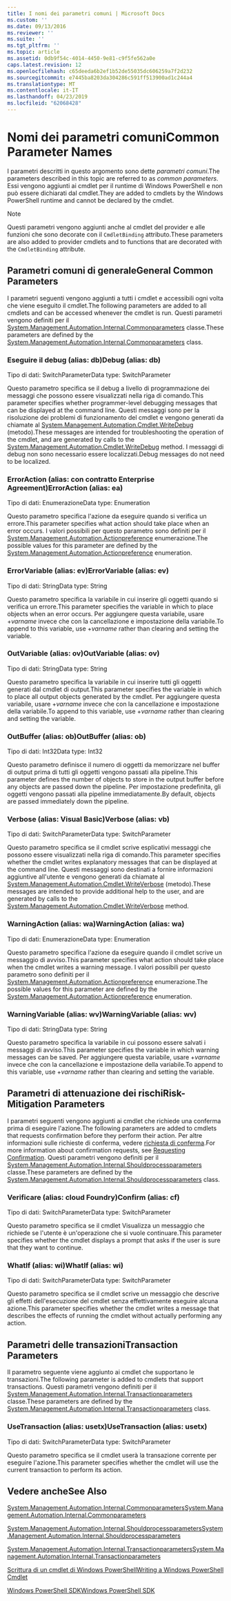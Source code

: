 ```yaml
---
title: I nomi dei parametri comuni | Microsoft Docs
ms.custom: ''
ms.date: 09/13/2016
ms.reviewer: ''
ms.suite: ''
ms.tgt_pltfrm: ''
ms.topic: article
ms.assetid: 0db9f54c-4014-4450-9e81-c9f5fe562a0e
caps.latest.revision: 12
ms.openlocfilehash: c65deeda6b2ef1b52de55035dc606259a7f2d232
ms.sourcegitcommit: e7445ba8203da304286c591ff513900ad1c244a4
ms.translationtype: MT
ms.contentlocale: it-IT
ms.lasthandoff: 04/23/2019
ms.locfileid: "62068428"
---
```

# <a name="common-parameter-names"></a><span data-ttu-id="772cf-102">Nomi dei parametri comuni</span><span class="sxs-lookup"><span data-stu-id="772cf-102">Common Parameter Names</span></span>

<span data-ttu-id="772cf-103">I parametri descritti in questo argomento sono dette *parametri comuni*.</span><span class="sxs-lookup"><span data-stu-id="772cf-103">The parameters described in this topic are referred to as *common parameters*.</span></span> <span data-ttu-id="772cf-104">Essi vengono aggiunti ai cmdlet per il runtime di Windows PowerShell e non può essere dichiarati dal cmdlet.</span><span class="sxs-lookup"><span data-stu-id="772cf-104">They are added to cmdlets by the Windows PowerShell runtime and cannot be declared by the cmdlet.</span></span>

> [!NOTE]
> <span data-ttu-id="772cf-105">Questi parametri vengono aggiunti anche al cmdlet del provider e alle funzioni che sono decorate con il `CmdletBinding` attributo.</span><span class="sxs-lookup"><span data-stu-id="772cf-105">These parameters are also added to provider cmdlets and to functions that are decorated with the `CmdletBinding` attribute.</span></span>

## <a name="general-common-parameters"></a><span data-ttu-id="772cf-106">Parametri comuni di generale</span><span class="sxs-lookup"><span data-stu-id="772cf-106">General Common Parameters</span></span>

<span data-ttu-id="772cf-107">I parametri seguenti vengono aggiunti a tutti i cmdlet e accessibili ogni volta che viene eseguito il cmdlet.</span><span class="sxs-lookup"><span data-stu-id="772cf-107">The following parameters are added to all cmdlets and can be accessed whenever the cmdlet is run.</span></span> <span data-ttu-id="772cf-108">Questi parametri vengono definiti per il [System.Management.Automation.Internal.Commonparameters](/dotnet/api/System.Management.Automation.Internal.CommonParameters) classe.</span><span class="sxs-lookup"><span data-stu-id="772cf-108">These parameters are defined by the [System.Management.Automation.Internal.Commonparameters](/dotnet/api/System.Management.Automation.Internal.CommonParameters) class.</span></span>

### <a name="debug-alias-db"></a><span data-ttu-id="772cf-109">Eseguire il debug (alias: db)</span><span class="sxs-lookup"><span data-stu-id="772cf-109">Debug (alias: db)</span></span>

<span data-ttu-id="772cf-110">Tipo di dati: SwitchParameter</span><span class="sxs-lookup"><span data-stu-id="772cf-110">Data type: SwitchParameter</span></span>

<span data-ttu-id="772cf-111">Questo parametro specifica se il debug a livello di programmazione dei messaggi che possono essere visualizzati nella riga di comando.</span><span class="sxs-lookup"><span data-stu-id="772cf-111">This parameter specifies whether programmer-level debugging messages that can be displayed at the command line.</span></span> <span data-ttu-id="772cf-112">Questi messaggi sono per la risoluzione dei problemi di funzionamento del cmdlet e vengono generati da chiamate al [System.Management.Automation.Cmdlet.WriteDebug](/dotnet/api/System.Management.Automation.Cmdlet.WriteDebug) (metodo).</span><span class="sxs-lookup"><span data-stu-id="772cf-112">These messages are intended for troubleshooting the operation of the cmdlet, and are generated by calls to the [System.Management.Automation.Cmdlet.WriteDebug](/dotnet/api/System.Management.Automation.Cmdlet.WriteDebug) method.</span></span> <span data-ttu-id="772cf-113">I messaggi di debug non sono necessario essere localizzati.</span><span class="sxs-lookup"><span data-stu-id="772cf-113">Debug messages do not need to be localized.</span></span>

### <a name="erroraction-alias-ea"></a><span data-ttu-id="772cf-114">ErrorAction (alias: con contratto Enterprise Agreement)</span><span class="sxs-lookup"><span data-stu-id="772cf-114">ErrorAction (alias: ea)</span></span>

<span data-ttu-id="772cf-115">Tipo di dati: Enumerazione</span><span class="sxs-lookup"><span data-stu-id="772cf-115">Data type: Enumeration</span></span>

<span data-ttu-id="772cf-116">Questo parametro specifica l'azione da eseguire quando si verifica un errore.</span><span class="sxs-lookup"><span data-stu-id="772cf-116">This parameter specifies what action should take place when an error occurs.</span></span> <span data-ttu-id="772cf-117">I valori possibili per questo parametro sono definiti per il [System.Management.Automation.Actionpreference](/dotnet/api/System.Management.Automation.ActionPreference) enumerazione.</span><span class="sxs-lookup"><span data-stu-id="772cf-117">The possible values for this parameter are defined by the [System.Management.Automation.Actionpreference](/dotnet/api/System.Management.Automation.ActionPreference) enumeration.</span></span>

### <a name="errorvariable-alias-ev"></a><span data-ttu-id="772cf-118">ErrorVariable (alias: ev)</span><span class="sxs-lookup"><span data-stu-id="772cf-118">ErrorVariable (alias: ev)</span></span>

<span data-ttu-id="772cf-119">Tipo di dati: String</span><span class="sxs-lookup"><span data-stu-id="772cf-119">Data type: String</span></span>

<span data-ttu-id="772cf-120">Questo parametro specifica la variabile in cui inserire gli oggetti quando si verifica un errore.</span><span class="sxs-lookup"><span data-stu-id="772cf-120">This parameter specifies the variable in which to place objects when an error occurs.</span></span> <span data-ttu-id="772cf-121">Per aggiungere questa variabile, usare +*varname* invece che con la cancellazione e impostazione della variabile.</span><span class="sxs-lookup"><span data-stu-id="772cf-121">To append to this variable, use +*varname* rather than clearing and setting the variable.</span></span>

### <a name="outvariable-alias-ov"></a><span data-ttu-id="772cf-122">OutVariable (alias: ov)</span><span class="sxs-lookup"><span data-stu-id="772cf-122">OutVariable (alias: ov)</span></span>

<span data-ttu-id="772cf-123">Tipo di dati: String</span><span class="sxs-lookup"><span data-stu-id="772cf-123">Data type: String</span></span>

<span data-ttu-id="772cf-124">Questo parametro specifica la variabile in cui inserire tutti gli oggetti generati dal cmdlet di output.</span><span class="sxs-lookup"><span data-stu-id="772cf-124">This parameter specifies the variable in which to place all output objects generated by the cmdlet.</span></span> <span data-ttu-id="772cf-125">Per aggiungere questa variabile, usare +*varname* invece che con la cancellazione e impostazione della variabile.</span><span class="sxs-lookup"><span data-stu-id="772cf-125">To append to this variable, use +*varname* rather than clearing and setting the variable.</span></span>

### <a name="outbuffer-alias-ob"></a><span data-ttu-id="772cf-126">OutBuffer (alias: ob)</span><span class="sxs-lookup"><span data-stu-id="772cf-126">OutBuffer (alias: ob)</span></span>

<span data-ttu-id="772cf-127">Tipo di dati: Int32</span><span class="sxs-lookup"><span data-stu-id="772cf-127">Data type: Int32</span></span>

<span data-ttu-id="772cf-128">Questo parametro definisce il numero di oggetti da memorizzare nel buffer di output prima di tutti gli oggetti vengono passati alla pipeline.</span><span class="sxs-lookup"><span data-stu-id="772cf-128">This parameter defines the number of objects to store in the output buffer before any objects are passed down the pipeline.</span></span> <span data-ttu-id="772cf-129">Per impostazione predefinita, gli oggetti vengono passati alla pipeline immediatamente.</span><span class="sxs-lookup"><span data-stu-id="772cf-129">By default, objects are passed immediately down the pipeline.</span></span>

### <a name="verbose-alias-vb"></a><span data-ttu-id="772cf-130">Verbose (alias: Visual Basic)</span><span class="sxs-lookup"><span data-stu-id="772cf-130">Verbose (alias: vb)</span></span>

<span data-ttu-id="772cf-131">Tipo di dati: SwitchParameter</span><span class="sxs-lookup"><span data-stu-id="772cf-131">Data type: SwitchParameter</span></span>

<span data-ttu-id="772cf-132">Questo parametro specifica se il cmdlet scrive esplicativi messaggi che possono essere visualizzati nella riga di comando.</span><span class="sxs-lookup"><span data-stu-id="772cf-132">This parameter specifies whether the cmdlet writes explanatory messages that can be displayed at the command line.</span></span> <span data-ttu-id="772cf-133">Questi messaggi sono destinati a fornire informazioni aggiuntive all'utente e vengono generati da chiamate al [System.Management.Automation.Cmdlet.WriteVerbose](/dotnet/api/System.Management.Automation.Cmdlet.WriteVerbose) (metodo).</span><span class="sxs-lookup"><span data-stu-id="772cf-133">These messages are intended to provide additional help to the user, and are generated by calls to the [System.Management.Automation.Cmdlet.WriteVerbose](/dotnet/api/System.Management.Automation.Cmdlet.WriteVerbose) method.</span></span>

### <a name="warningaction-alias-wa"></a><span data-ttu-id="772cf-134">WarningAction (alias: wa)</span><span class="sxs-lookup"><span data-stu-id="772cf-134">WarningAction (alias: wa)</span></span>

<span data-ttu-id="772cf-135">Tipo di dati: Enumerazione</span><span class="sxs-lookup"><span data-stu-id="772cf-135">Data type: Enumeration</span></span>

<span data-ttu-id="772cf-136">Questo parametro specifica l'azione da eseguire quando il cmdlet scrive un messaggio di avviso.</span><span class="sxs-lookup"><span data-stu-id="772cf-136">This parameter specifies what action should take place when the cmdlet writes a warning message.</span></span> <span data-ttu-id="772cf-137">I valori possibili per questo parametro sono definiti per il [System.Management.Automation.Actionpreference](/dotnet/api/System.Management.Automation.ActionPreference) enumerazione.</span><span class="sxs-lookup"><span data-stu-id="772cf-137">The possible values for this parameter are defined by the [System.Management.Automation.Actionpreference](/dotnet/api/System.Management.Automation.ActionPreference) enumeration.</span></span>

### <a name="warningvariable-alias-wv"></a><span data-ttu-id="772cf-138">WarningVariable (alias: wv)</span><span class="sxs-lookup"><span data-stu-id="772cf-138">WarningVariable (alias: wv)</span></span>

<span data-ttu-id="772cf-139">Tipo di dati: String</span><span class="sxs-lookup"><span data-stu-id="772cf-139">Data type: String</span></span>

<span data-ttu-id="772cf-140">Questo parametro specifica la variabile in cui possono essere salvati i messaggi di avviso.</span><span class="sxs-lookup"><span data-stu-id="772cf-140">This parameter specifies the variable in which warning messages can be saved.</span></span> <span data-ttu-id="772cf-141">Per aggiungere questa variabile, usare +*varname* invece che con la cancellazione e impostazione della variabile.</span><span class="sxs-lookup"><span data-stu-id="772cf-141">To append to this variable, use +*varname* rather than clearing and setting the variable.</span></span>

## <a name="risk-mitigation-parameters"></a><span data-ttu-id="772cf-142">Parametri di attenuazione dei rischi</span><span class="sxs-lookup"><span data-stu-id="772cf-142">Risk-Mitigation Parameters</span></span>

<span data-ttu-id="772cf-143">I parametri seguenti vengono aggiunti ai cmdlet che richiede una conferma prima di eseguire l'azione.</span><span class="sxs-lookup"><span data-stu-id="772cf-143">The following parameters are added to cmdlets that requests confirmation before they perform their action.</span></span> <span data-ttu-id="772cf-144">Per altre informazioni sulle richieste di conferma, vedere [richiesta di conferma](./requesting-confirmation-from-cmdlets.md).</span><span class="sxs-lookup"><span data-stu-id="772cf-144">For more information about confirmation requests, see [Requesting Confirmation](./requesting-confirmation-from-cmdlets.md).</span></span> <span data-ttu-id="772cf-145">Questi parametri vengono definiti per il [System.Management.Automation.Internal.Shouldprocessparameters](/dotnet/api/System.Management.Automation.Internal.ShouldProcessParameters) classe.</span><span class="sxs-lookup"><span data-stu-id="772cf-145">These parameters are defined by the [System.Management.Automation.Internal.Shouldprocessparameters](/dotnet/api/System.Management.Automation.Internal.ShouldProcessParameters) class.</span></span>

### <a name="confirm-alias-cf"></a><span data-ttu-id="772cf-146">Verificare (alias: cloud Foundry)</span><span class="sxs-lookup"><span data-stu-id="772cf-146">Confirm (alias: cf)</span></span>

<span data-ttu-id="772cf-147">Tipo di dati: SwitchParameter</span><span class="sxs-lookup"><span data-stu-id="772cf-147">Data type: SwitchParameter</span></span>

<span data-ttu-id="772cf-148">Questo parametro specifica se il cmdlet Visualizza un messaggio che richiede se l'utente è un'operazione che si vuole continuare.</span><span class="sxs-lookup"><span data-stu-id="772cf-148">This parameter specifies whether the cmdlet displays a prompt that asks if the user is sure that they want to continue.</span></span>

### <a name="whatif-alias-wi"></a><span data-ttu-id="772cf-149">WhatIf (alias: wi)</span><span class="sxs-lookup"><span data-stu-id="772cf-149">WhatIf (alias: wi)</span></span>

<span data-ttu-id="772cf-150">Tipo di dati: SwitchParameter</span><span class="sxs-lookup"><span data-stu-id="772cf-150">Data type: SwitchParameter</span></span>

<span data-ttu-id="772cf-151">Questo parametro specifica se il cmdlet scrive un messaggio che descrive gli effetti dell'esecuzione del cmdlet senza effettivamente eseguire alcuna azione.</span><span class="sxs-lookup"><span data-stu-id="772cf-151">This parameter specifies whether the cmdlet writes a message that describes the effects of running the cmdlet without actually performing any action.</span></span>

## <a name="transaction-parameters"></a><span data-ttu-id="772cf-152">Parametri delle transazioni</span><span class="sxs-lookup"><span data-stu-id="772cf-152">Transaction Parameters</span></span>

<span data-ttu-id="772cf-153">Il parametro seguente viene aggiunto ai cmdlet che supportano le transazioni.</span><span class="sxs-lookup"><span data-stu-id="772cf-153">The following parameter is added to cmdlets that support transactions.</span></span> <span data-ttu-id="772cf-154">Questi parametri vengono definiti per il [System.Management.Automation.Internal.Transactionparameters](/dotnet/api/System.Management.Automation.Internal.TransactionParameters) classe.</span><span class="sxs-lookup"><span data-stu-id="772cf-154">These parameters are defined by the [System.Management.Automation.Internal.Transactionparameters](/dotnet/api/System.Management.Automation.Internal.TransactionParameters) class.</span></span>

### <a name="usetransaction-alias-usetx"></a><span data-ttu-id="772cf-155">UseTransaction (alias: usetx)</span><span class="sxs-lookup"><span data-stu-id="772cf-155">UseTransaction (alias: usetx)</span></span>

<span data-ttu-id="772cf-156">Tipo di dati: SwitchParameter</span><span class="sxs-lookup"><span data-stu-id="772cf-156">Data type: SwitchParameter</span></span>

<span data-ttu-id="772cf-157">Questo parametro specifica se il cmdlet userà la transazione corrente per eseguire l'azione.</span><span class="sxs-lookup"><span data-stu-id="772cf-157">This parameter specifies whether the cmdlet will use the current transaction to perform its action.</span></span>

## <a name="see-also"></a><span data-ttu-id="772cf-158">Vedere anche</span><span class="sxs-lookup"><span data-stu-id="772cf-158">See Also</span></span>

[<span data-ttu-id="772cf-159">System.Management.Automation.Internal.Commonparameters</span><span class="sxs-lookup"><span data-stu-id="772cf-159">System.Management.Automation.Internal.Commonparameters</span></span>](/dotnet/api/System.Management.Automation.Internal.CommonParameters)

[<span data-ttu-id="772cf-160">System.Management.Automation.Internal.Shouldprocessparameters</span><span class="sxs-lookup"><span data-stu-id="772cf-160">System.Management.Automation.Internal.Shouldprocessparameters</span></span>](/dotnet/api/System.Management.Automation.Internal.ShouldProcessParameters)

[<span data-ttu-id="772cf-161">System.Management.Automation.Internal.Transactionparameters</span><span class="sxs-lookup"><span data-stu-id="772cf-161">System.Management.Automation.Internal.Transactionparameters</span></span>](/dotnet/api/System.Management.Automation.Internal.TransactionParameters)

[<span data-ttu-id="772cf-162">Scrittura di un cmdlet di Windows PowerShell</span><span class="sxs-lookup"><span data-stu-id="772cf-162">Writing a Windows PowerShell Cmdlet</span></span>](./writing-a-windows-powershell-cmdlet.md)

[<span data-ttu-id="772cf-163">Windows PowerShell SDK</span><span class="sxs-lookup"><span data-stu-id="772cf-163">Windows PowerShell SDK</span></span>](../windows-powershell-reference.md)
